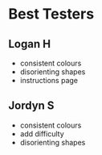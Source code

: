 # Best Testers

## Logan H
- consistent colours
- disorienting shapes
- instructions page

##  Jordyn S 
 - consistent colours
 - add difficulty 
 - disorienting shapes